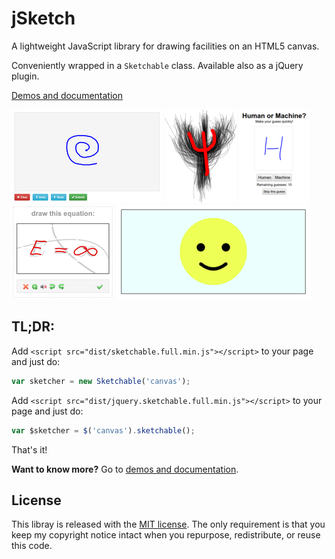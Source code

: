 # jSketch

A lightweight JavaScript library for drawing facilities on an HTML5 canvas.

Conveniently wrapped in a `Sketchable` class.
Available also as a jQuery plugin.

[Demos and documentation](https://luis.leiva.name/jsketch/)

![g3 demo](figs/res-demo-g3.png)
![slm demo](figs/res-demo-slm.png)
![guessit demo](figs/res-demo-guessit.png)
![mucaptcha demo](figs/res-demo-mucaptcha.png)
![smiley demo](figs/res-demo-smiley.png)

## TL;DR:

Add `<script src="dist/sketchable.full.min.js"></script>` to your page and just do:
```js
var sketcher = new Sketchable('canvas');
```

Add `<script src="dist/jquery.sketchable.full.min.js"></script>` to your page and just do:
```js
var $sketcher = $('canvas').sketchable();
```

That's it!

**Want to know more?**
Go to [demos and documentation](https://luis.leiva.name/jsketch/).

## License

This libray is released with the [MIT license](LICENSE).
The only requirement is that you keep my copyright notice intact when you repurpose, redistribute, or reuse this code.
